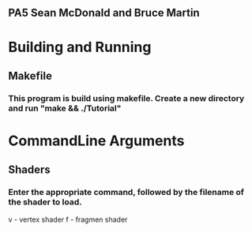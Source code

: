 ## PA5 Sean McDonald and Bruce Martin

# Building and Running
## Makefile
### This program is build using makefile. Create a new directory and run "make && ./Tutorial"

# CommandLine Arguments
## Shaders
### Enter the appropriate command, followed by the filename of the shader to load. 
v - vertex shader
f - fragmen shader